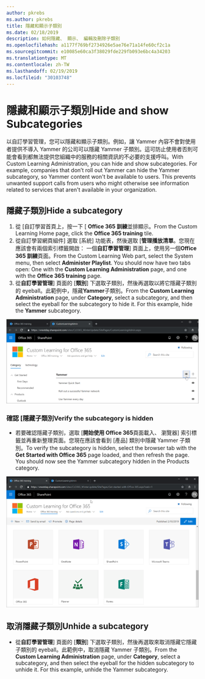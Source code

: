 ```yaml
---
author: pkrebs
ms.author: pkrebs
title: 隱藏和顯示子類別
ms.date: 02/18/2019
description: 如何隱藏、 顯示、 編輯及刪除子類別
ms.openlocfilehash: a1177f769bf2734926e5ae76e71a14fe60cf2c1a
ms.sourcegitcommit: e10085e60ca3f38029fde229fb093e6bc4a34203
ms.translationtype: MT
ms.contentlocale: zh-TW
ms.lasthandoff: 02/19/2019
ms.locfileid: "30103748"
---
```

# <a name="hide-and-show-subcategories"></a><span data-ttu-id="eced4-103">隱藏和顯示子類別</span><span class="sxs-lookup"><span data-stu-id="eced4-103">Hide and show Subcategories</span></span>

<span data-ttu-id="eced4-p101">以自訂學習管理，您可以隱藏和顯示子類別。例如，讓 Yammer 內容不會對使用者提供不導入 Yammer 的公司可以隱藏 Yammer 子類別。這可防止使用者否則可能會看到都無法提供您組織中的服務的相關資訊的不必要的支援呼叫。</span><span class="sxs-lookup"><span data-stu-id="eced4-p101">With Custom Learning Administration, you can hide and show subcategories. For example, companies that don’t roll out Yammer can hide the Yammer subcategory, so Yammer content won't be available to users. This prevents unwanted support calls from users who might otherwise see information related to services that aren't available in your organization.</span></span>

## <a name="hide-a-subcategory"></a><span data-ttu-id="eced4-107">隱藏子類別</span><span class="sxs-lookup"><span data-stu-id="eced4-107">Hide a subcategory</span></span> 

1. <span data-ttu-id="eced4-108">從 [自訂學習首頁上，按一下 [ **Office 365 訓練**並排顯示。</span><span class="sxs-lookup"><span data-stu-id="eced4-108">From the Custom Learning Home page, click the **Office 365 training** tile.</span></span>
2. <span data-ttu-id="eced4-p102">從自訂學習網頁組件] 選取 [系統] 功能表，然後選取 [**管理播放清單**。您現在應該會有兩個索引標籤開啟： 一個**自訂學習管理**] 頁面上，使用另一個**Office 365 訓練**頁面。</span><span class="sxs-lookup"><span data-stu-id="eced4-p102">From the Custom Learning Web part, select the System menu, then select **Administer Playlist**. You should now have two tabs open: One with the **Custom Learning Administration** page, and one with the **Office 365 training** page.</span></span> 
3. <span data-ttu-id="eced4-p103">從**自訂學習管理**] 頁面的 [**類別**] 下選取子類別，然後再選取以將它隱藏子類別的 eyeball。此範例中，隱藏**Yammer**子類別。</span><span class="sxs-lookup"><span data-stu-id="eced4-p103">From the **Custom Learning Administration** page, under **Category**, select a subcategory, and then select the eyeball for the subcategory to hide it. For this example, hide the **Yammer** subcategory.</span></span>  

![cg hidesubcat.png](media/cg-hidesubcat.png)

### <a name="verify-the-subcategory-is-hidden"></a><span data-ttu-id="eced4-114">確認 [隱藏子類別</span><span class="sxs-lookup"><span data-stu-id="eced4-114">Verify the subcategory is hidden</span></span>
- <span data-ttu-id="eced4-p104">若要確認隱藏子類別，選取 [**開始使用 Office 365**頁面載入、 瀏覽器] 索引標籤並再重新整理頁面。您現在應該會看到 [產品] 類別中隱藏 Yammer 子類別。</span><span class="sxs-lookup"><span data-stu-id="eced4-p104">To verify the subcategory is hidden, select the browser tab with the **Get Started with Office 365** page loaded, and then refresh the page. You should now see the Yammer subcategory hidden in the Products category.</span></span> 

![cg hidesubcatrefresh.png](media/cg-hidesubcatrefresh.png)

## <a name="unhide-a-subcategory"></a><span data-ttu-id="eced4-118">取消隱藏子類別</span><span class="sxs-lookup"><span data-stu-id="eced4-118">Unhide a subcategory</span></span> 

- <span data-ttu-id="eced4-p105">從**自訂學習管理**] 頁面的 [**類別**] 下選取子類別，然後再選取來取消隱藏它隱藏子類別的 eyeball。此範例中，取消隱藏 Yammer 子類別。</span><span class="sxs-lookup"><span data-stu-id="eced4-p105">From the **Custom Learning Administration** page, under **Category**, select a subcategory, and then select the eyeball for the hidden subcategory to unhide it. For this example, unhide the Yammer subcategory.</span></span>